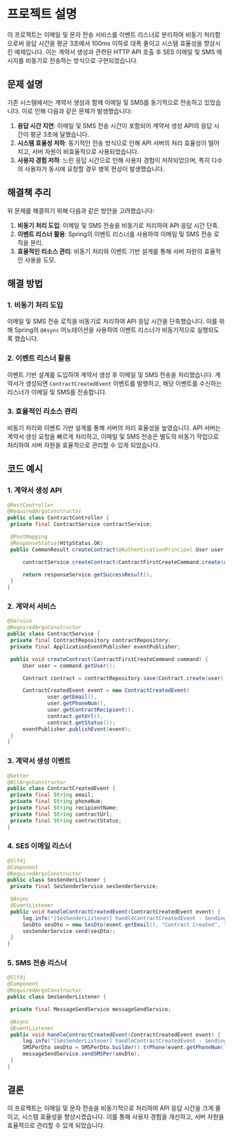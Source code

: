 # 프로젝트 설명

이 프로젝트는 이메일 및 문자 전송 서비스를 이벤트 리스너로 분리하여 비동기 처리함으로써 응답 시간을 평균 3초에서 100ms 이하로 대폭 줄이고 시스템 효율성을 향상시킨 예제입니다. 이는 계약서 생성과 관련된 HTTP API 호출 후 SES 이메일 및 SMS 메시지를 비동기로 전송하는 방식으로 구현되었습니다.

## 문제 설명

기존 시스템에서는 계약서 생성과 함께 이메일 및 SMS를 동기적으로 전송하고 있었습니다. 이로 인해 다음과 같은 문제가 발생했습니다:

1. **응답 시간 지연**: 이메일 및 SMS 전송 시간이 포함되어 계약서 생성 API의 응답 시간이 평균 3초에 달했습니다.
2. **시스템 효율성 저하**: 동기적인 전송 방식으로 인해 API 서버의 처리 효율성이 떨어지고, 서버 자원이 비효율적으로 사용되었습니다.
3. **사용자 경험 저하**: 느린 응답 시간으로 인해 사용자 경험이 저하되었으며, 특히 다수의 사용자가 동시에 요청할 경우 병목 현상이 발생했습니다.

## 해결책 추리

위 문제를 해결하기 위해 다음과 같은 방안을 고려했습니다:

1. **비동기 처리 도입**: 이메일 및 SMS 전송을 비동기로 처리하여 API 응답 시간 단축.
2. **이벤트 리스너 활용**: Spring의 이벤트 리스너를 사용하여 이메일 및 SMS 전송 로직을 분리.
3. **효율적인 리소스 관리**: 비동기 처리와 이벤트 기반 설계를 통해 서버 자원의 효율적인 사용을 도모.

## 해결 방법

### 1. 비동기 처리 도입

이메일 및 SMS 전송 로직을 비동기로 처리하여 API 응답 시간을 단축했습니다. 이를 위해 Spring의 `@Async` 어노테이션을 사용하여 이벤트 리스너가 비동기적으로 실행되도록 했습니다.

### 2. 이벤트 리스너 활용

이벤트 기반 설계를 도입하여 계약서 생성 후 이메일 및 SMS 전송을 처리했습니다. 계약서가 생성되면 `ContractCreatedEvent` 이벤트를 발행하고, 해당 이벤트를 수신하는 리스너가 이메일 및 SMS를 전송합니다.

### 3. 효율적인 리소스 관리

비동기 처리와 이벤트 기반 설계를 통해 서버의 처리 효율성을 높였습니다. API 서버는 계약서 생성 요청을 빠르게 처리하고, 이메일 및 SMS 전송은 별도의 비동기 작업으로 처리하여 서버 자원을 효율적으로 관리할 수 있게 되었습니다.

## 코드 예시
### 1. 계약서 생성 API
   ```java
@RestController
@RequiredArgsConstructor
public class ContractController {
    private final ContractService contractService;

    @PostMapping
    @ResponseStatus(HttpStatus.OK)
    public CommonResult createContract(@AuthenticationPrincipal User user) {

        contractService.createContract(ContractFirstCreateCommand.create(user));

        return responseService.getSuccessResult();
    }
}
```
### 2. 계약서 서비스
   ```java
@Service
@RequiredArgsConstructor
public class ContractService {
    private final ContractRepository contractRepository;
    private final ApplicationEventPublisher eventPublisher;

    public void createContract(ContractFirstCreateCommand command) {
        User user = command.getUser();

        Contract contract = contractRepository.save(Contract.create(user));

        ContractCreatedEvent event = new ContractCreatedEvent(
                user.getEmail(),
                user.getPhoneNum(),
                user.getContractRecipient(),
                contract.getUrl(),
                contract.getStatus());
        eventPublisher.publishEvent(event);
    }
}
   ```
### 3. 계약서 생성 이벤트
   ```java
@Getter
@AllArgsConstructor
public class ContractCreatedEvent {
    private final String email;
    private final String phoneNum;
    private final String recipientName;
    private final String contractUrl;
    private final String contractStatus;
}
   ```
### 4. SES 이메일 리스너
   ```java
@Slf4j
@Component
@RequiredArgsConstructor
public class SesSenderListener {
    private final SesSenderService sesSenderService;

    @Async
    @EventListener
    public void handleContractCreatedEvent(ContractCreatedEvent event) {
        log.info("[SesSenderListener] handleContractCreatedEvent - Sending SES email");
        SesDto sesDto = new SesDto(event.getEmail(), "Contract Created", "Your contract has been created.", event.getContractUrl(), event.getContractStatus());
        sesSenderService.send(sesDto);
    }
}
   ```
### 5. SMS 전송 리스너
   ```java
@Slf4j
@Component
@RequiredArgsConstructor
public class SmsSenderListener {

    private final MessageSendService messageSendService;

    @Async
    @EventListener
    public void handleContractCreatedEvent(ContractCreatedEvent event) {
        log.info("[SmsSenderListener] handleContractCreatedEvent - Sending SMS");
        SMSPerDto smsDto = SMSPerDto.builder().trPhone(event.getPhoneNum()).build();
        messageSendService.sendSMSPer(smsDto);
    }
}
   ```


## 결론

이 프로젝트는 이메일 및 문자 전송을 비동기적으로 처리하여 API 응답 시간을 크게 줄이고, 시스템 효율성을 향상시켰습니다. 이를 통해 사용자 경험을 개선하고, 서버 자원을 효율적으로 관리할 수 있게 되었습니다.
